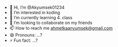 - 👋 Hi, I’m @Akyumsek01234
- 👀 I’m interested in koding
- 🌱 I’m currently learning 4. class
- 💞️ I’m looking to collaborate on my friends
- 📫 How to reach me ahmetkaanyumsek@gmail.com
- 😄 Pronouns: ...?
- ⚡ Fun fact: ...?

<!---
Akyumsek01234/Akyumsek01234 is a ✨ special ✨ repository because its `README.md` (this file) appears on your GitHub profile.
You can click the Preview link to take a look at your changes.
--->

